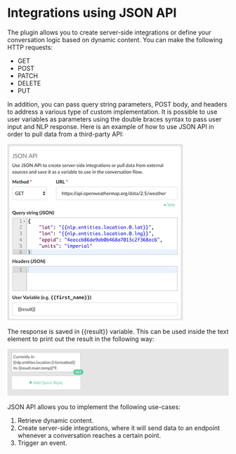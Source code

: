 # Integrations using JSON API

The plugin allows you to create server-side integrations or define your conversation logic based on dynamic content. You can make the following HTTP requests:

* GET
* POST
* PATCH
* DELETE
* PUT

In addition, you can pass query string parameters, POST body, and headers to address a various type of custom implementation. It is possible to use user variables as parameters using the double braces syntax to pass user input and NLP response. Here is an example of how to use JSON API in order to pull data from a third-party API:

![](./json-api.png)


The response is saved in \{\{result}} variable. This can be used inside the text element to print out the result in the following way:

![](./json-reply.png)


JSON API allows you to implement the following use-cases:

1. Retrieve dynamic content.
2. Create server-side integrations, where it will send data to an endpoint whenever a conversation reaches a certain point.
3. Trigger an event.